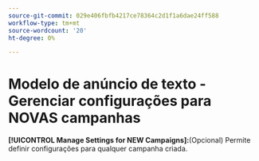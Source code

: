 ```yaml
---
source-git-commit: 029e406fbfb4217ce78364c2d1f1a6dae24ff588
workflow-type: tm+mt
source-wordcount: '20'
ht-degree: 0%

---
```

# Modelo de anúncio de texto - Gerenciar configurações para NOVAS campanhas

**[!UICONTROL Manage Settings for NEW Campaigns]:**(Opcional) Permite definir configurações para qualquer campanha criada.

